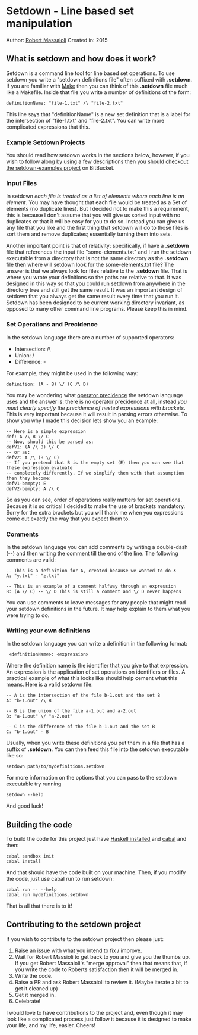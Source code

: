 # Setdown - Line based set manipulation

Author: [Robert Massaioli][6]
Created in: 2015  

## What is setdown and how does it work?

Setdown is a command line tool for line based set operations. To use setdown you write a "setdown
definitions file" often suffixed with **.setdown**. If you are familiar with [Make][3] then you can think
of this **.setdown** file much like a Makefile. Inside that file you write a number of
definitions of the form:

    definitionName: "file-1.txt" /\ "file-2.txt"

This line says that "definitionName" is a new set definition that is a label for the intersection of
"file-1.txt" and "file-2.txt". You can write more complicated expressions that this.

### Example Setdown Projects

You should read how setdown works in the sections below, however, if you wish to follow along by
using a few descriptions then you should [checkout the setdown-examples project][2] on BitBucket.

### Input Files

In setdown *each file is treated as a list of elements where each line
is an element*. You may have thought that each file would be treated as a Set of elements (no
duplicate lines). But I decided not to make this a requirement, this is because I don't assume that 
you will give us sorted input with no duplicates or that it will be easy for you to do so. Instead
you can give us any file that you like and the first thing that setdown will do to those files is
sort them and remove duplicates; essentially turning them into sets.

Another important point is that of relativity: specifically, if have a **.setdown** file that
references the input file "some-elements.txt" and I run the setdown executable from a directory that
is not the same directory as the **.setdown** file then where will setdown look for the
some-elements.txt file? The answer is that we always look for files relative to the **.setdown**
file. That is where you wrote your definitions so the paths are relative to that. It was designed in
this way so that you could run setdown from anywhere in the directory tree and still get the same
result. It was an important design of setdown that you always get the same result every time that you run it. 
Setdown has been designed to be current working directory invariant, as opposed to many
other command line programs. Please keep this in mind. 

### Set Operations and Precidence

In the setdown language there are a number of supported operators:

 - Intersection: /\
 - Union: \/
 - Difference: -

For example, they might be used in the following way:

    definition: (A - B) \/ (C /\ D)

You may be wondering what [operator precidence][1] the setdown language uses and the answer is:
there is no operator precidence at all, instead *you must clearly specify the precidence of nested
expressions with brackets*. This is very important because it will result in parsing errors
otherwise. To show you why I made this decision lets show you an example:

    -- Here is a simple expression
    def: A /\ B \/ C
    -- Now, should this be parsed as:
    defV1: (A /\ B) \/ C
    -- or as:
    defV2: A /\ (B \/ C)
    -- If you pretend that B is the empty set (E) then you can see that these expression evaluate
    -- completely differently. If we simplify them with that assumption then they become:
    defV1-bempty: E
    defV2-bempty: A /\ C

So as you can see, order of operations really matters for set operations. Because it is so critical
I decided to make the use of brackets mandatory. Sorry for the extra brackets but you will thank me
when you expressions come out exactly the way that you expect them to.

### Comments

In the setdown language you can add comments by writing a double-dash (--) and then writing the
comment till the end of the line. The following comments are valid:

    -- This is a definition for A, created because we wanted to do X
    A: "y.txt" - "z.txt"
    
    -- This is an example of a comment halfway through an expression
    B: (A \/ C) -- \/ D This is still a comment and \/ D never happens

You can use comments to leave messages for any people that might read your setdown definitions in
the future. It may help explain to them what you were trying to do.

### Writing your own definitions

In the setdown language you can write a definition in the following format:

     <definitionName>: <expression>

Where the definition name is the identifier that you give to that expression. An expression is the
application of set operations on identifiers or files. A practical example of what this looks like
should help cement what this means. Here is a valid setdown file: 

    -- A is the intersection of the file b-1.out and the set B
    A: "b-1.out" /\ B

    -- B is the union of the file a-1.out and a-2.out
    B: "a-1.out" \/ "a-2.out"

    -- C is the difference of the file b-1.out and the set B
    C: "b-1.out" - B

Usually, when you write these definitions you put them in a file that has a suffix of **.setdown**.
You can then feed this file into the setdown executable like so:

    setdown path/to/mydefinitions.setdown

For more information on the options that you can pass to the setdown executable try running

    setdown --help

And good luck!

## Building the code

To build the code for this project just have [Haskell installed][4] and [cabal][5] and then:

    cabal sandbox init
    cabal install

And that should have the code built on your machine. Then, if you modify the code, just use cabal run to run setdown:

    cabal run -- --help
    cabal run mydefinitions.setdown

That is all that there is to it! 

## Contributing to the setdown project

If you wish to contribute to the setdown project then please just:

 1. Raise an issue with what you intend to fix / improve.
 1. Wait for Robert Massioli to get back to you and give you the thumbs up. If you get Robert
    Massaioli's "merge approval" then that means that, if you write the code to Roberts satisfaction
    then it will be merged in.
 1. Write the code.
 1. Raise a PR and ask Robert Massaioli to review it. (Maybe iterate a bit to get it cleaned up)
 1. Get it merged in.
 1. Celebrate!

I would love to have contributions to the project and, even though it may look like a complicated
process just follow it because it is designed to make your life, and my life, easier. Cheers!

 [1]: http://en.wikipedia.org/wiki/Order_of_operations
 [2]: https://bitbucket.org/robertmassaioli/setdown-examples
 [3]: http://www.gnu.org/software/make/
 [4]: https://www.haskell.org/platform/
 [5]: https://www.haskell.org/cabal/
 [6]: https://robertmassaioli.wordpress.com/
